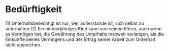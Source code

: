 # Bedürftigkeit

(1) Unterhaltsberechtigt ist nur, wer außerstande ist, sich selbst zu unterhalten.(2) Ein minderjähriges Kind kann von seinen Eltern, auch wenn es Vermögen hat, die Gewährung des Unterhalts insoweit verlangen, als die Einkünfte seines Vermögens und der Ertrag seiner Arbeit zum Unterhalt nicht ausreichen. 

